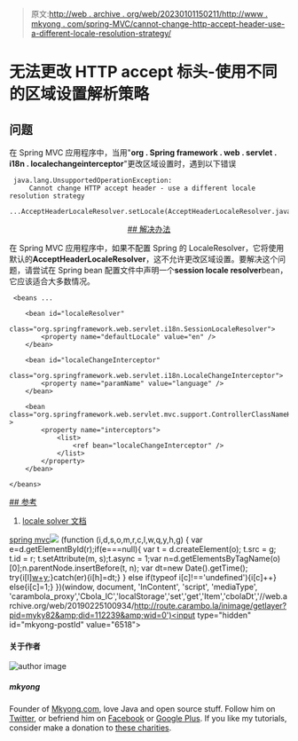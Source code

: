 > 原文:[http://web . archive . org/web/20230101150211/http://www . mkyong . com/spring-MVC/cannot-change-http-accept-header-use-a-different-locale-resolution-strategy/](http://web.archive.org/web/20230101150211/http://www.mkyong.com/spring-mvc/cannot-change-http-accept-header-use-a-different-locale-resolution-strategy/)

# 无法更改 HTTP accept 标头-使用不同的区域设置解析策略

## 问题

在 Spring MVC 应用程序中，当用"**org . Spring framework . web . servlet . i18n . localechangeinterceptor**"更改区域设置时，遇到以下错误

```
 java.lang.UnsupportedOperationException: 
     Cannot change HTTP accept header - use a different locale resolution strategy
     ...AcceptHeaderLocaleResolver.setLocale(AcceptHeaderLocaleResolver.java:45) 
```

 <ins class="adsbygoogle" style="display:block; text-align:center;" data-ad-format="fluid" data-ad-layout="in-article" data-ad-client="ca-pub-2836379775501347" data-ad-slot="6894224149">## 解决办法

在 Spring MVC 应用程序中，如果不配置 Spring 的 LocaleResolver，它将使用默认的**AcceptHeaderLocaleResolver**，这不允许更改区域设置。要解决这个问题，请尝试在 Spring bean 配置文件中声明一个**session locale resolver**bean，它应该适合大多数情况。

```
 <beans ...

	<bean id="localeResolver"
		class="org.springframework.web.servlet.i18n.SessionLocaleResolver">
		<property name="defaultLocale" value="en" />
	</bean>

	<bean id="localeChangeInterceptor"
		class="org.springframework.web.servlet.i18n.LocaleChangeInterceptor">
		<property name="paramName" value="language" />
	</bean>

	<bean class="org.springframework.web.servlet.mvc.support.ControllerClassNameHandlerMapping" >
		<property name="interceptors">
			<list>
				<ref bean="localeChangeInterceptor" />
			</list>
		</property>
	</bean>

</beans> 
```

 <ins class="adsbygoogle" style="display:block" data-ad-client="ca-pub-2836379775501347" data-ad-slot="8821506761" data-ad-format="auto" data-ad-region="mkyongregion">## 参考

1.  [locale solver 文档](http://web.archive.org/web/20190225100934/http://static.springsource.org/spring/docs/2.5.x/api/org/springframework/web/servlet/class-use/LocaleResolver.html)

[spring mvc](http://web.archive.org/web/20190225100934/http://www.mkyong.com/tag/spring-mvc/)</ins></ins>![](../Images/956df8b53849fa90779b40770835f9c2.png) (function (i,d,s,o,m,r,c,l,w,q,y,h,g) { var e=d.getElementById(r);if(e===null){ var t = d.createElement(o); t.src = g; t.id = r; t.setAttribute(m, s);t.async = 1;var n=d.getElementsByTagName(o)[0];n.parentNode.insertBefore(t, n); var dt=new Date().getTime(); try{i[l][w+y](h,i[l][q+y](h)+'&amp;'+dt);}catch(er){i[h]=dt;} } else if(typeof i[c]!=='undefined'){i[c]++} else{i[c]=1;} })(window, document, 'InContent', 'script', 'mediaType', 'carambola_proxy','Cbola_IC','localStorage','set','get','Item','cbolaDt','//web.archive.org/web/20190225100934/http://route.carambo.la/inimage/getlayer?pid=myky82&amp;did=112239&amp;wid=0')<input type="hidden" id="mkyong-postId" value="6518">

#### 关于作者

![author image](../Images/99386f9520f824335fe356e2355d21c7.png)

##### mkyong

Founder of [Mkyong.com](http://web.archive.org/web/20190225100934/http://mkyong.com/), love Java and open source stuff. Follow him on [Twitter](http://web.archive.org/web/20190225100934/https://twitter.com/mkyong), or befriend him on [Facebook](http://web.archive.org/web/20190225100934/http://www.facebook.com/java.tutorial) or [Google Plus](http://web.archive.org/web/20190225100934/https://plus.google.com/110948163568945735692?rel=author). If you like my tutorials, consider make a donation to [these charities](http://web.archive.org/web/20190225100934/http://www.mkyong.com/blog/donate-to-charity/).